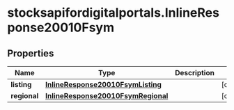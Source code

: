 # stocksapifordigitalportals.InlineResponse20010Fsym

## Properties

Name | Type | Description | Notes
------------ | ------------- | ------------- | -------------
**listing** | [**InlineResponse20010FsymListing**](InlineResponse20010FsymListing.md) |  | [optional] 
**regional** | [**InlineResponse20010FsymRegional**](InlineResponse20010FsymRegional.md) |  | [optional] 


